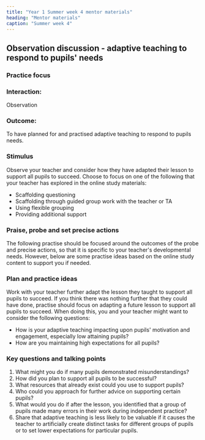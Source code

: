 ```yaml
---
title: "Year 1 Summer week 4 mentor materials"
heading: "Mentor materials"
caption: "Summer week 4"
---
```


## Observation discussion - adaptive teaching to respond to pupils' needs

### Practice focus

### Interaction:

Observation

### Outcome:

To have planned for and practised adaptive teaching to respond to pupils needs.

### Stimulus

Observe your teacher and consider how they have adapted their lesson to support all pupils to succeed. Choose to focus on one of the following that your teacher has explored in the online study materials:

- Scaffolding questioning
- Scaffolding through guided group work with the teacher or TA
- Using flexible grouping
- Providing additional support

### Praise, probe and set precise actions

The following practise should be focused around the outcomes of the probe and precise actions, so that it is specific to your teacher's developmental needs. However, below are some practise ideas based on the online study content to support you if needed.

### Plan and practice ideas

Work with your teacher further adapt the lesson they taught to support all pupils to succeed. If you think there was nothing further that they could have done, practise should focus on adapting a future lesson to support all pupils to succeed. When doing this, you and your teacher might want to consider the following questions:

- How is your adaptive teaching impacting upon pupils' motivation and engagement, especially low attaining pupils?
- How are you maintaining high expectations for all pupils?

### Key questions and talking points

1. What might you do if many pupils demonstrated misunderstandings?
2. How did you plan to support all pupils to be successful?
3. What resources that already exist could you use to support pupils?
4. Who could you approach for further advice on supporting certain pupils?
5. What would you do if after the lesson, you identified that a group of pupils made many errors in their work during independent practice?
6. Share that adaptive teaching is less likely to be valuable if it causes the teacher to artificially create distinct tasks for different groups of pupils or to set lower expectations for particular pupils.
